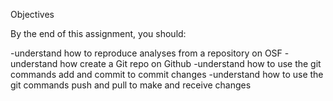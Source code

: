 Objectives

By the end of this assignment, you should:

-understand how to reproduce analyses from a repository on OSF
-understand how create a Git repo on Github
-understand how to use the git commands add and commit to commit changes
-understand how to use the git commands push and pull to make and receive changes
